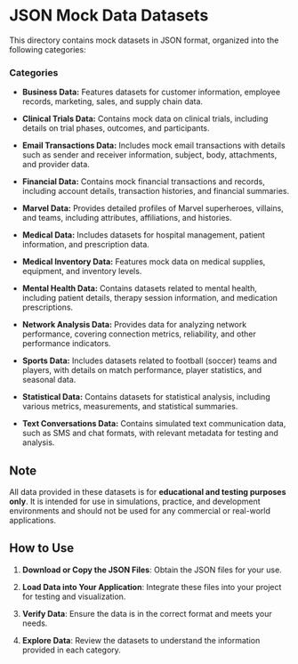 # **JSON Mock Data Datasets**

This directory contains mock datasets in JSON format, organized into the following categories:

### **Categories**

- **Business Data:** Features datasets for customer information, employee records, marketing, sales, and supply chain data.

- **Clinical Trials Data:** Contains mock data on clinical trials, including details on trial phases, outcomes, and participants.

- **Email Transactions Data:** Includes mock email transactions with details such as sender and receiver information, subject, body, attachments, and provider data.

- **Financial Data:** Contains mock financial transactions and records, including account details, transaction histories, and financial summaries.

- **Marvel Data:** Provides detailed profiles of Marvel superheroes, villains, and teams, including attributes, affiliations, and histories.

- **Medical Data:** Includes datasets for hospital management, patient information, and prescription data.

- **Medical Inventory Data:** Features mock data on medical supplies, equipment, and inventory levels.

- **Mental Health Data:** Contains datasets related to mental health, including patient details, therapy session information, and medication prescriptions.

- **Network Analysis Data:** Provides data for analyzing network performance, covering connection metrics, reliability, and other performance indicators.

- **Sports Data:** Includes datasets related to football (soccer) teams and players, with details on match performance, player statistics, and seasonal data.

- **Statistical Data:** Contains datasets for statistical analysis, including various metrics, measurements, and statistical summaries.

- **Text Conversations Data:** Contains simulated text communication data, such as SMS and chat formats, with relevant metadata for testing and analysis.

## **Note**

All data provided in these datasets is for **educational and testing purposes only**. It is intended for use in simulations, practice, and development environments and should not be used for any commercial or real-world applications.

## **How to Use**

1. **Download or Copy the JSON Files**: Obtain the JSON files for your use.

2. **Load Data into Your Application**: Integrate these files into your project for testing and visualization.

3. **Verify Data**: Ensure the data is in the correct format and meets your needs.

4. **Explore Data**: Review the datasets to understand the information provided in each category.